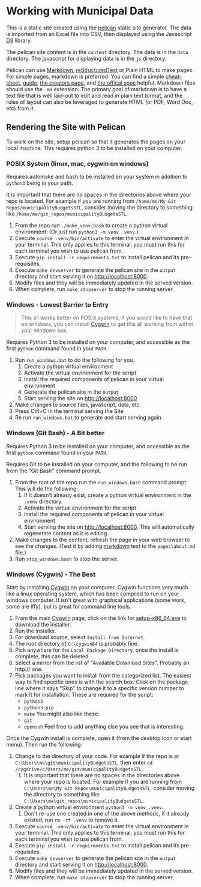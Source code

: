 Working with Municipal Data
===========================

This is a static site created using the
[pelican](http://docs.getpelican.com/en/stable/) static site generator. The data
is imported from an Excel file into CSV, then displayed using the Javascript
[D3](https://d3js.org/) library.

The pelican site content is in the `content` directory. The data is in the
`data` directory. The javascript for displaying data is in the `js` directory.

Pelican can use [Markdown](https://en.wikipedia.org/wiki/Markdown),
[reStructuredText](http://docutils.sourceforge.net/rst.html) or Plain HTML to
make pages. For simple pages, markdown is preferred. You can find a simple
[cheat-sheet](https://github.com/adam-p/markdown-here/wiki/Markdown-Cheatsheet),
[guide](https://www.markdownguide.org/),
[the creators page](https://daringfireball.net/projects/markdown/), and
[the offical spec](https://commonmark.org/) helpful. Markdown files should use
the `.md` extension. The primary goal of markdown is to have a text file that
is well laid-out to edit and read in plain text format, and the rules of layout
can also be leveraged to generate HTML (or PDF, Word Doc, etc) from it.

Rendering the Site with Pelican
-------------------------------

To work on the site, setup pelican so that it generates the pages on your local
machine. This requires python 3 to be installed on your computer.

### POSIX System (linux, mac, cygwin on windows)

Requires automake and bash to be installed on your system in addition to
`python3` being in your path.

It is important that there are no spaces in the directories above where your
repo is located. For example if you are running from
`/home/me/My Git Repos/municipalityBudgetsSTL`, consider moving the directory
to something like `/home/me/git_repos/municipalityBudgetsSTL`.

1.  From the repo run `./make_venv.bash` to create a python virtual environment.
    (Or just run `python3 -m venv .venv`.)
2.  Execute `source .venv/bin/activate` to enter the virtual environment in your
    terminal. This only applies to this terminal, you must run this for each
    terminal you wish to use pelican from.
3.  Execute `pip install -r requirements.txt` to install pelican and its
    pre-requisites.
4.  Execute `make devserver` to generate the pelican site in the `output`
    directory and start serving it on
    [http://localhost:8000](http://localhost:8000).
5.  Modify files and they will be immediately updated in the served version.
6.  When complete, run `make stopserver` to stop the running server.

### Windows - Lowest Barrier to Entry

> This all works better on POSIX systems, if you would like to have that on
> windows, you can install [Cygwin](https://www.cygwin.com/) to get this all
> working from within your windows box.

Requires Python 3 to be installed on your computer, and accessible as the first
`python` command found in your `PATH`.

1.  Run `run_windows.bat` to do the following for you.
    1.  Create a python virtual environment
    2.  Activate the virtual environment for the script
    3.  Install the required components of pelican in your virtual environment
    4.  Generate the pelican site in the `output`
    5.  Start serving the site on [http://localhost:8000](http://localhost:8000)
2.  Make changes to source files, javascript, data, etc.
3.  Press Ctrl+C in the terminal serving the Site
4.  Re run `run_windows.bat` to generate and start serving again.

### Windows (Git Bash) - A Bit better

Requires Python 3 to be installed on your computer, and accessible as the first
`python` command found in your `PATH`.

Requires Git to be installed on your computer, and the following to be run from
the "Git Bash" command prompt.

1.  From the root of the repo run the `run_windows.bash` command prompt. This
    will do the following:
    1.  If it doesn't already exist, create a python virtual environment in the
        `.venv` directory.
    2.  Activate the virtual environment for the script
    3.  Install the required components of pelican in your virtual environment
    4.  Start serving the site on
        [http://localhost:8000](http://localhost:8000). This will automatically
        regenerate content as it is editing.
2.  Make changes to the content, refresh the page in your web browser to see
    the changes. (Test it by adding
    [markdown](https://github.com/adam-p/markdown-here/wiki/Markdown-Cheatsheet)
    text to the `pages\about.md` file.)
3.  Run `stop_windows.bash` to stop the server.

### Windows (Cygwin) - The Best

Start by installing [Cygwin](https://www.cygwin.com/) on your computer. Cygwin
functions very much like a linux operating system, which has been compiled to
run on your windows computer. It isn't great with graphical applications (some
work, some are iffy), but is great for command line tools.

1.  From the main [Cygwin](https://www.cygwin.com/) page, click on the link for
    [setup-x86_64.exe](https://www.cygwin.com/setup-x86_64.exe) to download the
    installer.
2.  Run the installer.
3.  For download source, select `Install from Internet`.
4.  The root directory of `C:\cygwin64` is probably fine.
5.  Pick anywhere for the `Local Package Directory`, once the install is
    complete, this can be deleted.
6.  Select a mirror from the list of "Available Download Sites". Probably an
    http:// one.
7.  Pick packages you want to install from the categorized list. The easiest
    way to find specific ones is with the search box. Click on the package line
    where it says "Skip" to change it to a specific version number to mark it
    for installation.
    These are required for the script:
    *  `python3`
    *  `python3-pip`
    *  `make`
    You might also like these:
    *  `git`
    *  `openssh`
    Feel free to add anything else you see that is interesting.

Once the Cygwin install is complete, open it (from the desktop icon or start
menu). Then run the following:

1.  Change to the directory of your code. For example if the repo is at
    `C:\Users\me\git\municipalityBudgetsSTL`, then enter
    `cd /cygdrive/c/Users/me/git/municipalityBudgetsSTL`.
    1.  It is important that there are no spaces in the directories above where
        your repo is located. For example if you are running from
        `C:\Users\me\My Git Repos\municipalityBudgetsSTL`, consider moving the
         directory to something like
         `C:\Users\me\git_repos\municipalityBudgetsSTL`.
2.  Create a python virtual environment `python3 -m venv .venv`.
    1.  Don't re-use one created in one of the above methods, if it already
        existed, run `rm -rf .venv` to remove it.
3.  Execute `source .venv/bin/activate` to enter the virtual environment in your
    terminal. This only applies to this terminal, you must run this for each
    terminal you wish to use pelican from.
4.  Execute `pip install -r requirements.txt` to install pelican and its
    pre-requisites.
5.  Execute `make devserver` to generate the pelican site in the `output`
    directory and start serving it on
    [http://localhost:8000](http://localhost:8000).
6.  Modify files and they will be immediately updated in the served version.
7.  When complete, run `make stopserver` to stop the running server.
